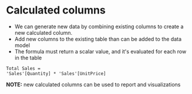 # Calculated columns
- We can generate new data by combining existing columns to create a new calculated column.
- Add new columns to the existing table than can be added to the data model
- The formula must return a scalar value, and it's evaluated for each row in the table

```
Total Sales = 
'Sales'[Quantity] * 'Sales'[UnitPrice]
```
**NOTE:** new calculated columns can be used to report and visualizations